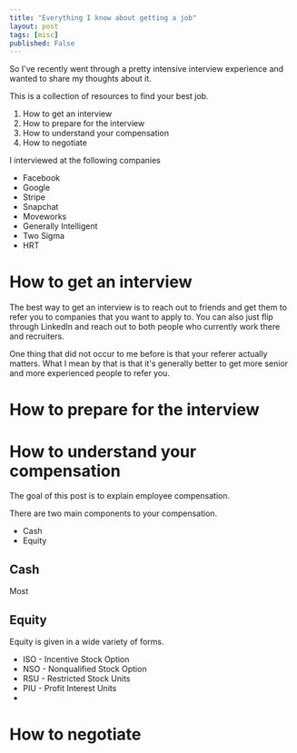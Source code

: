 ```yaml
---
title: "Everything I know about getting a job"
layout: post
tags: [misc]
published: False
---
```


So I've recently went through a pretty intensive interview experience and wanted to share my thoughts about it. 

This is a collection of resources to find your best job. 
1. How to get an interview
2. How to prepare for the interview
3. How to understand your compensation
4. How to negotiate

I interviewed at the following companies
- Facebook
- Google
- Stripe
- Snapchat
- Moveworks
- Generally Intelligent
- Two Sigma
- HRT


# How to get an interview

The best way to get an interview is to reach out to friends and get them to refer you to companies that you want to apply to. 
You can also just flip through LinkedIn and reach out to both people who currently work there and recruiters. 

One thing that did not occur to me before is that your referer actually matters. What I mean by that is that it's generally better to get more senior and more experienced people to refer you. 

# How to prepare for the interview


# How to understand your compensation

The goal of this post is to explain employee compensation. 

There are two main components to your compensation. 
* Cash
* Equity

## Cash

Most 

## Equity

Equity is given in a wide variety of forms. 
* ISO - Incentive Stock Option
* NSO - Nonqualified Stock Option
* RSU - Restricted Stock Units
* PIU - Profit Interest Units
*       

# How to negotiate

